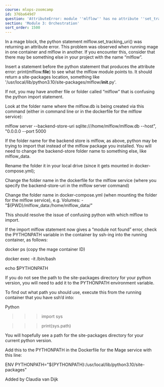 ```yaml
---
course: mlops-zoomcamp
id: 376ba649d7
question: 'AttributeError: module ''mlflow'' has no attribute ''set_tracking_url'''
section: 'Module 3: Orchestration'
sort_order: 1500
---
```


In a mage block, the python statement mlflow.set_tracking_uri() was returning an attribute error. This problem was observed when running mage in one container and mlflow in another. If you encounter this, consider that there may be something else in your project with the name “mlflow”.

Insert a statement before the python statement that produces the attribute error: print(mlflow.__file__) to see what the mlflow module points to. It should return a site-packages location, something like '/usr/local/lib/python3.10/site-packages/mlflow/__init__.py'.

If not, you may have another file or folder called “mlflow” that is confusing the python import statement.

Look at the folder name where the mlflow.db is being created via this command (either in command line or in the dockerfile for the mlflow service):

mlflow server --backend-store-uri sqlite:///home/mlflow/mlflow.db --host", "0.0.0.0 --port 5000

If the folder name for the backend store is mlflow, as above, python may be trying to import that instead of the mlflow package you installed. You will need to change the backend-store folder name to something else, like mlflow_data.

Rename the folder it in your local drive (since it gets mounted in docker-compose.yml);

Change the folder name in the dockerfile for the mlflow service (where you specify the backend-store-uri in the mlflow server command)

Change the folder name in docker-compose.yml (when mounting the folder for the mlflow service), e.g. Volumes:  - "${PWD}/mlflow_data:/home/mlflow_data/"

This should resolve the issue of confusing python with which mlflow to import.

If the import mlflow statement now gives a “module not found” error, check the PYTHONPATH variable in the container by ssh-ing into the running container, as follows:

docker ps   (copy the mage container ID)

docker exec -it <container-ID> /bin/bash

echo $PYTHONPATH

If you do not see the path to the site-packages directory for your python version, you will need to add it to the PYTHONPATH environment variable.

To find out what path you should use, execute this from the running container that you have ssh’d into:

Python

>>> import sys

>>> print(sys.path)

You will hopefully see a path for the site-packages directory for your current python version.

Add this to the PYTHONPATH in the Dockerfile for the Mage service with this line:

ENV PYTHONPATH="${PYTHONPATH}:/usr/local/lib/python3.10/site-packages"

Added by Claudia van Dijk

